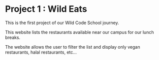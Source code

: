 # Project 1 : Wild Eats

This is the first project of our Wild Code School journey.

This website lists the restaurants available near our campus for our lunch breaks.

The website allows the user to filter the list and display only vegan restaurants, halal restaurants, etc...
